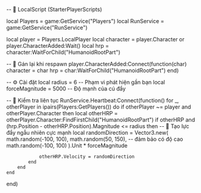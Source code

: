 -- 📁 LocalScript (StarterPlayerScripts)

local Players = game:GetService("Players")
local RunService = game:GetService("RunService")

local player = Players.LocalPlayer
local character = player.Character or player.CharacterAdded:Wait()
local hrp = character:WaitForChild("HumanoidRootPart")

-- 🔁 Gán lại khi respawn
player.CharacterAdded:Connect(function(char)
	character = char
	hrp = char:WaitForChild("HumanoidRootPart")
end)

-- ⚙️ Cài đặt
local radius = 6 -- Phạm vi phát hiện gần bạn
local forceMagnitude = 5000 -- Độ mạnh của cú đẩy

-- 🔁 Kiểm tra liên tục
RunService.Heartbeat:Connect(function()
	for _, otherPlayer in ipairs(Players:GetPlayers()) do
		if otherPlayer ~= player and otherPlayer.Character then
			local otherHRP = otherPlayer.Character:FindFirstChild("HumanoidRootPart")
			if otherHRP and (hrp.Position - otherHRP.Position).Magnitude <= radius then
				-- 🔀 Tạo lực đẩy ngẫu nhiên cực mạnh
				local randomDirection = Vector3.new(
					math.random(-100, 100),
					math.random(50, 150),  -- đảm bảo có độ cao
					math.random(-100, 100)
			 ).Unit * forceMagnitude
				
				otherHRP.Velocity = randomDirection
			end
		end
	end
end)
